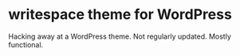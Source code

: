 writespace theme for WordPress
===

Hacking away at a WordPress theme. Not regularly updated. Mostly functional.
